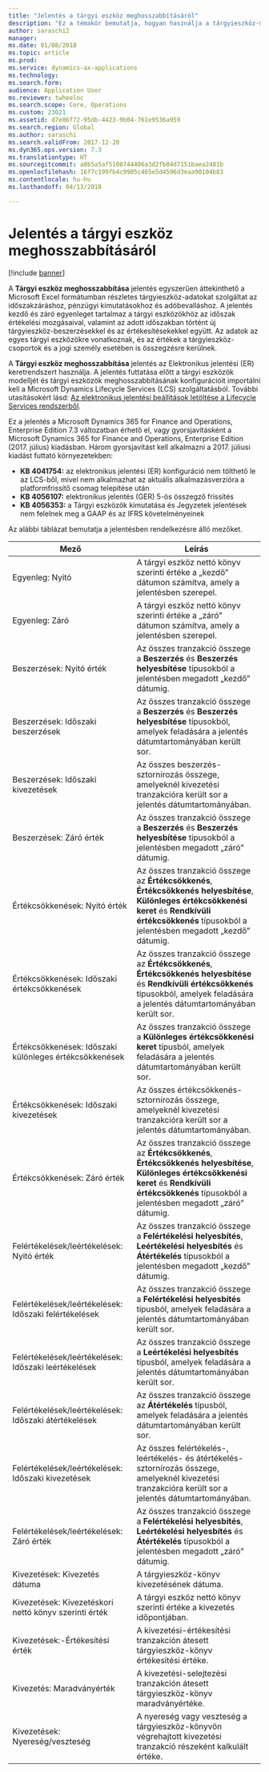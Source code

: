 ```yaml
---
title: "Jelentés a tárgyi eszköz meghosszabbításáról"
description: "Ez a témakör bemutatja, hogyan használja a tárgyieszköz-meghosszabbítási jelentést."
author: saraschi2
manager: 
ms.date: 01/08/2018
ms.topic: article
ms.prod: 
ms.service: dynamics-ax-applications
ms.technology: 
ms.search.form: 
audience: Application User
ms.reviewer: twheeloc
ms.search.scope: Core, Operations
ms.custom: 23021
ms.assetid: d7e86f72-95db-4423-9b04-761e9536a959
ms.search.region: Global
ms.author: saraschi
ms.search.validFrom: 2017-12-20
ms.dyn365.ops.version: 7.3
ms.translationtype: HT
ms.sourcegitcommit: a8b5a5af5108744406a3d2fb84d7151baea2481b
ms.openlocfilehash: 16f7c199fb4c9905c465e5d4596d3eaa90104b83
ms.contentlocale: hu-hu
ms.lasthandoff: 04/13/2018

---
```

# <a name="fixed-assets-roll-forward-report"></a>Jelentés a tárgyi eszköz meghosszabbításáról

[!include [banner](../includes/banner.md)]

A **Tárgyi eszköz meghosszabbítása** jelentés egyszerűen áttekinthető a Microsoft Excel formátumban részletes tárgyieszköz-adatokat szolgáltat az időszakzáráshoz, pénzügyi kimutatásokhoz és adóbevalláshoz. A jelentés kezdő és záró egyenleget tartalmaz a tárgyi eszközökhöz az időszak értékelési mozgásaival, valamint az adott időszakban történt új tárgyieszköz-beszerzésekkel és az értékesítésekekkel együtt. Az adatok az egyes tárgyi eszközökre vonatkoznak, és az értékek a tárgyieszköz-csoportok és a jogi személy esetében is összegzésre kerülnek.

A **Tárgyi eszköz meghosszabbítása** jelentés az Elektronikus jelentési (ER) keretrendszert használja. A jelentés futtatása előtt a tárgyi eszközök modelljét és tárgyi eszközök meghosszabbításának konfigurációit importálni kell a Microsoft Dynamics Lifecycle Services (LCS) szolgáltatásból. További utasításokért lásd: [Az elektronikus jelentési beállítások letöltése a Lifecycle Services rendszerből](https://docs.microsoft.com/en-us/dynamics365/unified-operations/dev-itpro/analytics/download-electronic-reporting-configuration-lcs).

Ez a jelentés a Microsoft Dynamics 365 for Finance and Operations, Enterprise Edition 7.3 változatban érhető el, vagy gyorsjavításként a Microsoft Dynamics 365 for Finance and Operations, Enterprise Edition (2017. július) kiadásban. Három gyorsjavítást kell alkalmazni a 2017. júliusi kiadást futtató környezetekben:

- **KB 4041754:** az elektronikus jelentési (ER) konfiguráció nem tölthető le az LCS-ből, mivel nem alkalmazhat az aktuális alkalmazásverzióra a platformfrissítő csomag telepítése után
- **KB 4056107:** elektronikus jelentés (GER) 5-ös összegző frissítés
- **KB 4056353:** a Tárgyi eszközök kimutatása és Jegyzetek jelentések nem felelnek meg a GAAP és az IFRS követelményeinek

Az alábbi táblázat bemutatja a jelentésben rendelkezésre álló mezőket.


|                    Mező                    |                                                                                                                                Leírás                                                                                                                                |
|---------------------------------------------|---------------------------------------------------------------------------------------------------------------------------------------------------------------------------------------------------------------------------------------------------------------------------|
|              Egyenleg: Nyitó              |                                                                                           A tárgyi eszköz nettó könyv szerinti értéke a „kezdő” dátumon számítva, amely a jelentésben szerepel.                                                                                           |
|              Egyenleg: Záró              |                                                                                            A tárgyi eszköz nettó könyv szerinti értéke a „záró” dátumon számítva, amely a jelentésben szerepel.                                                                                            |
|         Beszerzések: Nyitó érték         |                                                 Az összes tranzakció összege a <strong>Beszerzés</strong> és <strong>Beszerzés helyesbítése</strong> típusokból a jelentésben megadott „kezdő” dátumig.                                                  |
|      Beszerzések: Időszaki beszerzések      |                                                 Az összes tranzakció összege a <strong>Beszerzés</strong> és <strong>Beszerzés helyesbítése</strong> típusokból, amelyek feladására a jelentés dátumtartományában került sor.                                                  |
|       Beszerzések: Időszaki kivezetések        |                                                                        Az összes beszerzés-sztornírozás összege, amelyeknél kivezetési tranzakcióra került sor a jelentés dátumtartományában.                                                                        |
|         Beszerzések: Záró érték         |                                                  Az összes tranzakció összege a <strong>Beszerzés</strong> és <strong>Beszerzés helyesbítése</strong> típusokból a jelentésben megadott „záró” dátumig.                                                   |
|        Értékcsökkenések: Nyitó érték         | Az összes tranzakció összege az <strong>Értékcsökkenés</strong>, <strong>Értékcsökkenés helyesbítése</strong>, <strong>Különleges értékcsökkenési keret</strong> és <strong>Rendkívüli értékcsökkenés</strong> típusokból a jelentésben megadott „kezdő” dátumig. |
|     Értékcsökkenések: Időszaki értékcsökkenések     |                         Az összes tranzakció összege az <strong>Értékcsökkenés</strong>, <strong>Értékcsökkenés helyesbítése</strong> és <strong>Rendkívüli értékcsökkenés</strong> típusokból, amelyek feladására a jelentés dátumtartományában került sor.                          |
| Értékcsökkenések: Időszaki különleges értékcsökkenések |                                                              Az összes tranzakció összege a <strong>Különleges értékcsökkenési keret</strong> típusból, amelyek feladására a jelentés dátumtartományában került sor.                                                               |
|       Értékcsökkenések: Időszaki kivezetések       |                                                                       Az összes értékcsökkenés-sztornírozás összege, amelyeknél kivezetési tranzakcióra került sor a jelentés dátumtartományában.                                                                        |
|        Értékcsökkenések: Záró érték         |  Az összes tranzakció összege az <strong>Értékcsökkenés</strong>, <strong>Értékcsökkenés helyesbítése</strong>, <strong>Különleges értékcsökkenési keret</strong> és <strong>Rendkívüli értékcsökkenés</strong> típusokból a jelentésben megadott „záró” dátumig.  |
|    Felértékelések/leértékelések: Nyitó érték     |                              Az összes tranzakció összege a <strong>Felértékelési helyesbítés</strong>, <strong>Leértékelési helyesbítés</strong> és <strong>Átértékelés</strong> típusokból a jelentésben megadott „kezdő” dátumig.                               |
|   Felértékelések/leértékelések: Időszaki felértékelések   |                                                                    Az összes tranzakció összege a <strong>Felértékelési helyesbítés</strong> típusból, amelyek feladására a jelentés dátumtartományában került sor.                                                                    |
|  Felértékelések/leértékelések: Időszaki leértékelések  |                                                                   Az összes tranzakció összege a <strong>Leértékelési helyesbítés</strong> típusból, amelyek feladására a jelentés dátumtartományában került sor.                                                                   |
| Felértékelések/leértékelések: Időszaki átértékelések  |                                                                        Az összes tranzakció összege az <strong>Átértékelés</strong> típusból, amelyek feladására a jelentés dátumtartományában került sor.                                                                        |
|   Felértékelések/leértékelések: Időszaki kivezetések   |                                                           Az összes felértékelés-, leértékelés- és átértékelés-sztornírozás összege, amelyeknél kivezetési tranzakcióra került sor a jelentés dátumtartományában.                                                           |
|    Felértékelések/leértékelések: Záró érték     |                               Az összes tranzakció összege a <strong>Felértékelési helyesbítés</strong>, <strong>Leértékelési helyesbítés</strong> és <strong>Átértékelés</strong> típusokból a jelentésben megadott „záró” dátumig.                                |
|          Kivezetések: Kivezetés dátuma           |                                                                                                                A tárgyieszköz-könyv kivezetésének dátuma.                                                                                                                |
|    Kivezetések: Kivezetéskori nettó könyv szerinti érték    |                                                                                                    A tárgyi eszköz nettó könyv szerinti értéke a kivezetés időpontjában.                                                                                                    |
|            Kivezetések:-Értékesítési érték            |                                                                                               A kivezetési-értékesítési tranzakción átesett tárgyieszköz-könyv értékesítési értéke.                                                                                                |
|           Kivezetés: Maradványérték            |                                                                                               A kivezetési-selejtezési tranzakción átesett tárgyieszköz-könyv maradványértéke.                                                                                               |
|           Kivezetések: Nyereség/veszteség            |                                                                                 A nyereség vagy veszteség a tárgyieszköz-könyvön végrehajtott kivezetési tranzakció részeként kalkulált értéke.                                                                                 |


